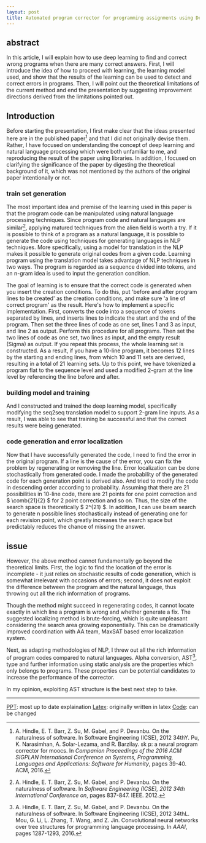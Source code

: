```yaml
---
layout: post
title: Automated program corrector for programming assignments using Deep Learning
---
```


## abstract

In this article, I will explain how to use deep learning to find and correct wrong programs when there are many correct answers. First, I will introduce the idea of how to proceed with learning, the learning model used, and show that the results of the learning can be used to detect and correct errors in programs. Then, I will point out the theoretical limitations of the current method and end the presentation by suggesting improvement directions derived from the limitations pointed out.

## Introduction

Before starting the presentation, I first make clear that the ideas presented here are in the published paper[^pu2016sk_p] and that I did not originally devise them. Rather, I have focused on understanding the concept of deep learning and natural language processing which were both unfamiliar to me, and reproducing the result of the paper using libraries. In addition, I focused on clarifying the significance of the paper by digesting the theoretical background of it, which was not mentioned by the authors of the original paper intentionally or not.

### train set generation

The most important idea and premise of the learning used in this paper is that the program code can be manipulated using natural language processing techniques. Since program code and natural languages are similar[^hindle2012naturalness], applying matured techniques from the alien field is worth a try. If it is possible to think of a program as a natural language, it is possible to generate the code using techniques for generating languages in NLP techniques. More specifically, using a model for translation in the NLP makes it possible to generate original codes from a given code. Learning program using the translation model takes advantage of NLP techniques in two ways. The program is regarded as a sequence divided into tokens, and an n-gram idea is used to input the generation condition.

The goal of learning is to ensure that the correct code is generated when you insert the creation conditions. To do this, put 'before and after program lines to be created' as the creation conditions, and make sure 'a line of correct program' as the result. Here's how to implement a specific implementation. First, converts the code into a sequence of tokens separated by lines, and inserts lines to indicate the start and the end of the program. Then set the three lines of code as one set, lines 1 and 3 as input, and line 2 as output. Perform this procedure for all programs. Then set the two lines of code as one set, two lines as input, and the empty result (Sigma) as output. If you repeat this process, the whole learning set is constructed. As a result, if you have a 10-line program, it becomes 12 lines by the starting and ending lines, from which 10 and 11 sets are derived, resulting in a total of 21 learning sets. Up to this point, we have tokenized a program flat to the sequence level and used a modified 2-gram at the line level by referencing the line before and after.

### building model and training

And I constructed and trained the deep learning model, specifically modifying the seq2seq translation model to support 2-gram line inputs. As a result, I was able to see that training be successful and that the correct results were being generated.

### code generation and error localization

Now that I have successfully generated the code, I need to find the error in the original program. If a line is the cause of the error, you can fix the problem by regenerating or removing the line. Error localization can be done stochastically from generated code. I made the probability of the generated code for each generation point is derived also. And tried to modify the code in descending order according to probability. Assuming that there are 21 possibilities in 10-line code, there are 21 points for one point correction and $ \comb{21}{2} $ for 2 point correction and so on. Thus, the size of the search space is theoretically $ 2^{21} $. In addition, I can use beam search to generate n possible lines stochastically instead of generating one for each revision point, which greatly increases the search space but predictably reduces the chance of missing the answer.

## issue

However, the above method cannot fundamentally go beyond the theoretical limits. First, the logic to find the location of the error is incomplete - it just relies on stochastic results of code generation, which is somewhat irrelevant with occasions of errors; second, it does not exploit the difference between the program and the natural language, thus throwing out all the rich information of programs.

Though the method might succeed in regenerating codes, it cannot locate exactly in which line a program is wrong and whether generate a fix. The suggested localizing method is brute-forcing, which is quite unpleasant considering the search area growing exponentially. This can be dramatically improved coordination with AA team, MaxSAT based error localization system.

Next, as adapting methodologies of NLP, I threw out all the rich information of program codes compared to natural languages. Alpha conversion, AST[^mou2016convolutional], type and further information using static analysis are the properties which only belongs to programs. These properties can be potential candidates to increase the performance of the corrector.

In my opinion, exploiting AST structure is the best next step to take.

---

[PPT](https://github.com/carlsagan21/seminar-template/blob/master/Automated%20program%20corrector/sookim_170908.pptx): most up to date explaination
[Latex](https://github.com/carlsagan21/seminar-template/tree/master/Automated%20program%20corrector): originally written in latex
[Code](https://github.com/carlsagan21/tensorflow-practice/blob/master/corrector.py): can be changed

[^hindle2012naturalness]: A. Hindle, E. T. Barr, Z. Su, M. Gabel, and P. Devanbu. On the naturalness of software. In *Software Engineering (ICSE), 2012 34th International Conference on*, pages 837-847. IEEE. 2012.

[^mou2016convolutional]: A. Hindle, E. T. Barr, Z. Su, M. Gabel, and P. Devanbu. On the naturalness of software. In Software Engineering (ICSE), 2012 34thL. Mou, G. Li, L. Zhang, T. Wang, and Z. Jin. Convolutional neural networks over tree structures for programming language processing. In *AAAI*, pages 1287-1293, 2016.

[^pu2016sk_p]: A. Hindle, E. T. Barr, Z. Su, M. Gabel, and P. Devanbu. On the naturalness of software. In Software Engineering (ICSE), 2012 34thY. Pu, K. Narasimhan, A. Solar-Lezama, and R. Barzilay. sk p: a neural program corrector for moocs. In *Companion Proceedings of the 2016 ACM SIGPLAN International Conference on Systems, Programming, Languages and Applications: Software for Humanity*, pages 39-40. ACM, 2016.
